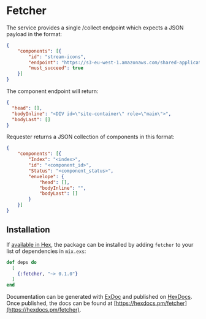 # Fetcher

The service provides a single /collect endpoint which expects a JSON payload in the format:

```json
{
    "components": [{
        "id": "stream-icons",
        "endpoint": "https://s3-eu-west-1.amazonaws.com/shared-application-buckets-public-1pmfwo80l61it/load-tests/static_envelopes/25082016/small-1.0.4.json",
        "must_succeed": true
    }]
}
```

The component endpoint will return:

```json
{
  "head": [],
  "bodyInline": "<DIV id=\"site-container\" role=\"main\">",
  "bodyLast": []
}
```


Requester returns a JSON collection of components in this format:

```json
{
    "components": [{
        "Index": "<index>",
        "id": "<component_id>",
        "Status": "<component_status>",
        "envelope": {
            "head": [],
            "bodyInline": "",
            "bodyLast": []
        }
    }]
}
```

## Installation

If [available in Hex](https://hex.pm/docs/publish), the package can be installed
by adding `fetcher` to your list of dependencies in `mix.exs`:

```elixir
def deps do
  [
    {:fetcher, "~> 0.1.0"}
  ]
end
```

Documentation can be generated with [ExDoc](https://github.com/elixir-lang/ex_doc)
and published on [HexDocs](https://hexdocs.pm). Once published, the docs can
be found at [https://hexdocs.pm/fetcher](https://hexdocs.pm/fetcher).

